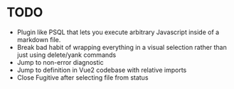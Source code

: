 # TODO

- Plugin like PSQL that lets you execute arbitrary Javascript inside of a
markdown file.
- Break bad habit of wrapping everything in a visual selection rather than just
using delete/yank commands
- Jump to non-error diagnostic
- Jump to definition in Vue2 codebase with relative imports
- Close Fugitive after selecting file from status

